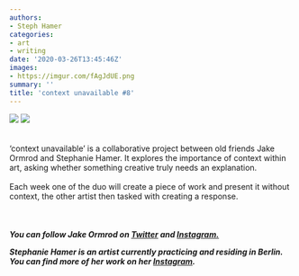 ```yaml
---
authors:
- Steph Hamer
categories:
- art
- writing
date: '2020-03-26T13:45:46Z'
images:
- https://imgur.com/fAgJdUE.png
summary: ''
title: 'context unavailable #8'
---
```

![](https://imgur.com/fAgJdUE.png "")
![](https://imgur.com/COk19ez.png "")
<br>
<br>
<br>
‘context unavailable’ is a collaborative project between old friends Jake Ormrod and Stephanie Hamer. It explores the importance of context within art, asking whether something creative truly needs an explanation.<br>
<br>
Each week one of the duo will create a piece of work and present it without context, the other artist then tasked with creating a response.<br>
<br>
<br>
<br>
**_You can follow Jake Ormrod on [Twitter](https://twitter.com/Jake_Ormrod "") and [Instagram.](https://www.instagram.com/generationzer0mag/ "")_**

_**Stephanie Hamer is an artist currently practicing and residing in Berlin. You can find more of her work on her [Instagram](https://www.instagram.com/stephanie__hamer/ "").**_